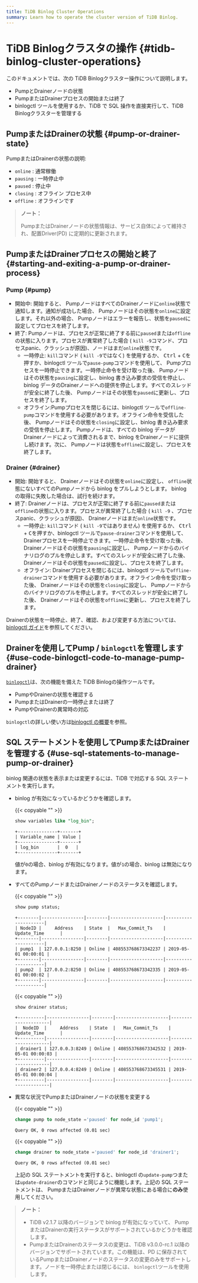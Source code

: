 ```yaml
---
title: TiDB Binlog Cluster Operations
summary: Learn how to operate the cluster version of TiDB Binlog.
---
```


# TiDB Binlogクラスタの操作 {#tidb-binlog-cluster-operations}

このドキュメントでは、次の TiDB Binlogクラスター操作について説明します。

-   PumpとDrainerノードの状態
-   PumpまたはDrainerプロセスの開始または終了
-   binlogctl ツールを使用するか、TiDB で SQL 操作を直接実行して、TiDB Binlogクラスターを管理する

## PumpまたはDrainerの状態 {#pump-or-drainer-state}

PumpまたはDrainerの状態の説明:

-   `online` : 通常稼働
-   `pausing` : 一時停止中
-   `paused` : 停止中
-   `closing` : オフライン プロセス中
-   `offline` : オフラインです

> **ノート：**
>
> PumpまたはDrainerノードの状態情報は、サービス自体によって維持され、配置Driver(PD) に定期的に更新されます。

## PumpまたはDrainerプロセスの開始と終了 {#starting-and-exiting-a-pump-or-drainer-process}

### Pump {#pump}

-   開始中: 開始すると、 PumpノードはすべてのDrainerノードに`online`状態で通知します。通知が成功した場合、 Pumpノードはその状態を`online`に設定します。それ以外の場合、 Pumpノードはエラーを報告し、状態を`paused`に設定してプロセスを終了します。
-   終了: Pumpノードは、プロセスが正常に終了する前に`paused`または`offline`の状態に入ります。プロセスが異常終了した場合 ( `kill -9`コマンド、プロセスpanic、クラッシュが原因)、ノードはまだ`online`状態です。
    -   一時停止: `kill`コマンド ( `kill -9`ではなく) を使用するか、 <kbd>Ctrl</kbd> + <kbd>C</kbd>を押すか、binlogctl ツールで`pause-pump`コマンドを使用して、 Pumpプロセスを一時停止できます。一時停止命令を受け取った後、 Pumpノードはその状態を`pausing`に設定し、binlog 書き込み要求の受信を停止し、binlog データのDrainerノードへの提供を停止します。すべてのスレッドが安全に終了した後、 Pumpノードはその状態を`paused`に更新し、プロセスを終了します。
    -   オフライン:Pumpプロセスを閉じるには、binlogctl ツールで`offline-pump`コマンドを使用する必要があります。オフライン命令を受信した後、 Pumpノードはその状態を`closing`に設定し、binlog 書き込み要求の受信を停止します。 Pumpノードは、すべての binlog データがDrainerノードによって消費されるまで、binlog をDrainerノードに提供し続けます。次に、 Pumpノードは状態を`offline`に設定し、プロセスを終了します。

### Drainer {#drainer}

-   開始: 開始すると、 Drainerノードはその状態を`online`に設定し、 `offline`状態にないすべてのPumpノードから binlog をプルしようとします。 binlog の取得に失敗した場合は、試行を続けます。
-   終了: Drainerノードは、プロセスが正常に終了する前に`paused`または`offline`の状態に入ります。プロセスが異常終了した場合 ( `kill -9` 、プロセスpanic、クラッシュが原因)、 Drainerノードはまだ`online`状態です。
    -   一時停止: `kill`コマンド ( `kill -9`ではありません) を使用するか、 <kbd>Ctrl</kbd> + <kbd>C</kbd>を押すか、binlogctl ツールで`pause-drainer`コマンドを使用して、 Drainerプロセスを一時停止できます。一時停止命令を受け取った後、 Drainerノードはその状態を`pausing`に設定し、 Pumpノードからのバイナリログのプルを停止します。すべてのスレッドが安全に終了した後、 Drainerノードはその状態を`paused`に設定し、プロセスを終了します。
    -   オフライン: Drainerプロセスを閉じるには、binlogctl ツールで`offline-drainer`コマンドを使用する必要があります。オフライン命令を受け取った後、 Drainerノードはその状態を`closing`に設定し、 Pumpノードからのバイナリログのプルを停止します。すべてのスレッドが安全に終了した後、 Drainerノードはその状態を`offline`に更新し、プロセスを終了します。

Drainerの状態を一時停止、終了、確認、および変更する方法については、 [binlogctl ガイド](/tidb-binlog/binlog-control.md)を参照してください。

## Drainerを使用してPump / <code>binlogctl</code>を管理します {#use-code-binlogctl-code-to-manage-pump-drainer}

[`binlogctl`](https://github.com/pingcap/tidb-binlog/tree/master/binlogctl)は、次の機能を備えた TiDB Binlogの操作ツールです。

-   PumpやDrainerの状態を確認する
-   PumpまたはDrainerの一時停止または終了
-   PumpやDrainerの異常時の対応

`binlogctl`の詳しい使い方は[binlogctl の概要](/tidb-binlog/binlog-control.md)を参照。

## SQL ステートメントを使用してPumpまたはDrainerを管理する {#use-sql-statements-to-manage-pump-or-drainer}

binlog 関連の状態を表示または変更するには、TiDB で対応する SQL ステートメントを実行します。

-   binlog が有効になっているかどうかを確認します。

    {{< copyable "" >}}

    ```sql
    show variables like "log_bin";
    ```

    ```
    +---------------+-------+
    | Variable_name | Value |
    +---------------+-------+
    | log_bin       |  0   |
    +---------------+-------+
    ```

    値が`0`の場合、binlog が有効になります。値が`1`の場合、binlog は無効になります。

-   すべてのPumpノードまたはDrainerノードのステータスを確認します。

    {{< copyable "" >}}

    ```sql
    show pump status;
    ```

    ```
    +--------|----------------|--------|--------------------|---------------------|
    | NodeID |     Address    | State  |   Max_Commit_Ts    |    Update_Time      |
    +--------|----------------|--------|--------------------|---------------------|
    | pump1  | 127.0.0.1:8250 | Online | 408553768673342237 | 2019-05-01 00:00:01 |
    +--------|----------------|--------|--------------------|---------------------|
    | pump2  | 127.0.0.2:8250 | Online | 408553768673342335 | 2019-05-01 00:00:02 |
    +--------|----------------|--------|--------------------|---------------------|
    ```

    {{< copyable "" >}}

    ```sql
    show drainer status;
    ```

    ```
    +----------|----------------|--------|--------------------|---------------------|
    |  NodeID  |     Address    | State  |   Max_Commit_Ts    |    Update_Time      |
    +----------|----------------|--------|--------------------|---------------------|
    | drainer1 | 127.0.0.3:8249 | Online | 408553768673342532 | 2019-05-01 00:00:03 |
    +----------|----------------|--------|--------------------|---------------------|
    | drainer2 | 127.0.0.4:8249 | Online | 408553768673345531 | 2019-05-01 00:00:04 |
    +----------|----------------|--------|--------------------|---------------------|
    ```

-   異常な状況でPumpまたはDrainerノードの状態を変更する

    {{< copyable "" >}}

    ```sql
    change pump to node_state ='paused' for node_id 'pump1';
    ```

    ```
    Query OK, 0 rows affected (0.01 sec)
    ```

    {{< copyable "" >}}

    ```sql
    change drainer to node_state ='paused' for node_id 'drainer1';
    ```

    ```
    Query OK, 0 rows affected (0.01 sec)
    ```

    上記の SQL ステートメントを実行すると、binlogctl の`update-pump`つまたは`update-drainer`のコマンドと同じように機能します。上記の SQL ステートメントは、 PumpまたはDrainerノードが異常な状態にある場合に**のみ**使用してください。

> **ノート：**
>
> -   TiDB v2.1.7 以降のバージョンで binlog が有効になっていて、 PumpまたはDrainerの実行ステータスがサポートされているかどうかを確認します。
> -   PumpまたはDrainerのステータスの変更は、TiDB v3.0.0-rc.1 以降のバージョンでサポートされています。この機能は、PD に保存されているPumpまたはDrainerノードのステータスの変更のみをサポートします。ノードを一時停止または閉じるには、 `binlogctl`ツールを使用します。
